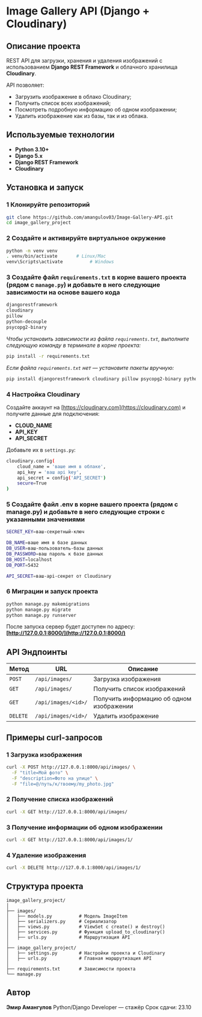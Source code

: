 # Image Gallery API (Django + Cloudinary)

## Описание проекта
REST API для загрузки, хранения и удаления изображений с использованием **Django REST Framework** и облачного хранилища **Cloudinary**.

API позволяет:
- Загрузить изображение в облако Cloudinary;
- Получить список всех изображений;
- Посмотреть подробную информацию об одном изображении;
- Удалить изображение как из базы, так и из облака.


## Используемые технологии
- **Python 3.10+**
- **Django 5.x**
- **Django REST Framework**
- **Cloudinary**


## Установка и запуск

### 1 Клонируйте репозиторий
```bash
git clone https://github.com/amangulov03/Image-Gallery-API.git
cd image_gallery_project
```

### 2 Создайте и активируйте виртуальное окружение

```bash
python -m venv venv
. venv/bin/activate       # Linux/Mac
venv\Scripts\activate          # Windows
```

### 3 Создайте файл `requirements.txt` в корне вашего проекта (рядом с `manage.py`) и добавьте в него следующие зависимости на основе вашего кода

```bash
djangorestframework
cloudinary
pillow
python-decouple
psycopg2-binary
```
*Чтобы установить зависимости из файла `requirements.txt`, выполните следующую команду в терминале в корне проекта:*

```bash
pip install -r requirements.txt
```

*Если файла `requirements.txt` нет — установите пакеты вручную:*

```bash
pip install djangorestframework cloudinary pillow psycopg2-binary python-decouple
```


### 4 Настройка Cloudinary

Создайте аккаунт на [https://cloudinary.com](https://cloudinary.com)
и получите данные для подключения:

* **CLOUD_NAME**
* **API_KEY**
* **API_SECRET**

Добавьте их в `settings.py`:

```bash
cloudinary.config(
    cloud_name = 'ваше имя в облаке',
    api_key = 'ваш api key',
    api_secret = config('API_SECRET')
    secure=True
)
```

### 5 Создайте файл .env в корне вашего проекта (рядом с manage.py) и добавьте в него следующие строки с указанными значениями

```bash
SECRET_KEY=ваш-секретный-ключ

DB_NAME=ваше имя в базе данных
DB_USER=ваш-пользователь-базы данных
DB_PASSWORD=ваш пароль к базе данных
DB_HOST=localhost
DB_PORT=5432

API_SECRET=ваш-api-секрет от Cloudinary
```

### 6 Миграции и запуск проекта

```bash
python manage.py makemigrations
python manage.py migrate
python manage.py runserver
```

После запуска сервер будет доступен по адресу:
**[http://127.0.0.1:8000/](http://127.0.0.1:8000/)**


## API Эндпоинты

| Метод    | URL                 | Описание                                 |
| -------- | ------------------- | ---------------------------------------- |
| `POST`   | `/api/images/`      | Загрузка изображения                     |
| `GET`    | `/api/images/`      | Получить список изображений              |
| `GET`    | `/api/images/<id>/` | Получить информацию об одном изображении |
| `DELETE` | `/api/images/<id>/` | Удалить изображение                      |


## Примеры curl-запросов

### 1 Загрузка изображения

```bash
curl -X POST http://127.0.0.1:8000/api/images/ \
  -F "title=Мой фото" \
  -F "description=Фото на улице" \
  -F "file=@/путь/к/твоему/my_photo.jpg"
```

### 2 Получение списка изображений

```bash
curl -X GET http://127.0.0.1:8000/api/images/
```

### 3 Получение информации об одном изображении

```bash
curl -X GET http://127.0.0.1:8000/api/images/1/
```

### 4 Удаление изображения

```bash
curl -X DELETE http://127.0.0.1:8000/api/images/1/
```


## Структура проекта

```
image_gallery_project/
│
├── images/
│   ├── models.py          # Модель ImageItem
│   ├── serializers.py     # Сериализатор
│   ├── views.py           # ViewSet с create() и destroy()
│   ├── services.py        # Функция upload_to_cloudinary()
│   ├── urls.py            # Маршрутизация API
│
├── image_gallery_project/
│   ├── settings.py        # Настройки проекта и Cloudinary
│   ├── urls.py            # Главная маршрутизация API
│
├── requirements.txt       # Зависимости проекта
└── manage.py
```

## Автор

**Эмир Амангулов**
Python/Django Developer — стажёр
Срок сдачи: 23.10

